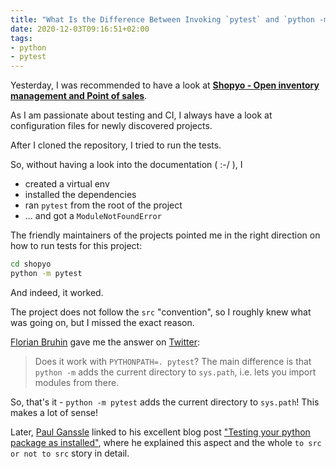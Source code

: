 ```yaml
---
title: "What Is the Difference Between Invoking `pytest` and `python -m pytest`"
date: 2020-12-03T09:16:51+02:00
tags:
- python
- pytest
---
```


Yesterday, I was recommended to have a look at [**Shopyo - Open inventory management and Point of sales**](https://github.com/Abdur-rahmaanJ/shopyo).

As I am passionate about testing and CI,
I always have a look at configuration files for newly discovered projects.

After I cloned the repository, I tried to run the tests.

So, without having a look into the documentation ( :-/ ), I
- created a virtual env
- installed the dependencies
- ran `pytest` from the root of the project
- ... and got a `ModuleNotFoundError`

The friendly maintainers of the projects pointed me in the right direction on how to run tests for this project:

```bash
cd shopyo
python -m pytest
```

And indeed, it worked.

The project does not follow the `src` "convention",
so I roughly knew what was going on,
but I missed the exact reason.

[Florian Bruhin](https://twitter.com/the_compiler) gave me the answer on [Twitter](https://twitter.com/the_compiler/status/1334446761511952384):

> Does it work with `PYTHONPATH=. pytest`? The main difference is that `python -m` adds the current directory to `sys.path`, i.e. lets you import modules from there.

So, that's it - `python -m pytest` adds the current directory to `sys.path`!
This makes a lot of sense!

Later, [Paul Ganssle](https://twitter.com/pganssle) linked to his excellent blog post
["Testing your python package as installed"](https://blog.ganssle.io/articles/2019/08/test-as-installed.html),
where he explained this aspect and the whole `to src or not to src` story in detail.
